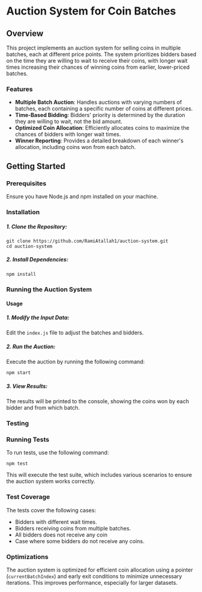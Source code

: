# Auction System for Coin Batches

## Overview

This project implements an auction system for selling coins in multiple batches, each at different price points. The system prioritizes bidders based on the time they are willing to wait to receive their coins, with longer wait times increasing their chances of winning coins from earlier, lower-priced batches.

### Features

- **Multiple Batch Auction**: Handles auctions with varying numbers of batches, each containing a specific number of coins at different prices.
- **Time-Based Bidding**: Bidders' priority is determined by the duration they are willing to wait, not the bid amount.
- **Optimized Coin Allocation**: Efficiently allocates coins to maximize the chances of bidders with longer wait times.
- **Winner Reporting**: Provides a detailed breakdown of each winner's allocation, including coins won from each batch.

## Getting Started

### Prerequisites

Ensure you have Node.js and npm installed on your machine.

### Installation

##### 1. Clone the Repository:

```
git clone https://github.com/RamiAtallah1/auction-system.git
cd auction-system
```

##### 2. Install Dependencies:

```
npm install
```

### Running the Auction System

#### Usage

##### 1. Modify the Input Data:

Edit the `index.js` file to adjust the batches and bidders.

##### 2. Run the Auction:

Execute the auction by running the following command:

```
npm start
```

##### 3. View Results:

The results will be printed to the console, showing the coins won by each bidder and from which batch.

### Testing

### Running Tests

To run tests, use the following command:

```
npm test
```

This will execute the test suite, which includes various scenarios to ensure the auction system works correctly.

### Test Coverage

The tests cover the following cases:

- Bidders with different wait times.
- Bidders receiving coins from multiple batches.
- All bidders does not receive any coin
- Case where some bidders do not receive any coins.

### Optimizations

The auction system is optimized for efficient coin allocation using a pointer (`currentBatchIndex`) and early exit conditions to minimize unnecessary iterations. This improves performance, especially for larger datasets.
